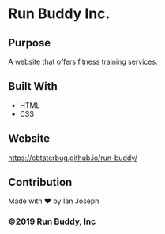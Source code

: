 # Run Buddy Inc.

## Purpose
A website that offers fitness training services.

## Built With
* HTML
* CSS

## Website
https://ebtaterbug.github.io/run-buddy/

## Contribution
Made with ❤️ by Ian Joseph

### ©️2019 Run Buddy, Inc
